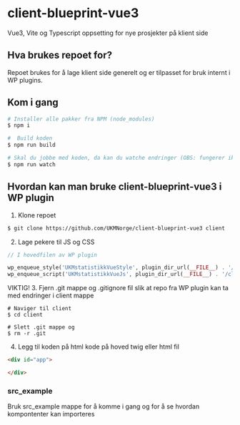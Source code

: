 # client-blueprint-vue3

Vue3, Vite og Typescript oppsetting for nye prosjekter på klient side

## Hva brukes repoet for?
Repoet brukes for å lage klient side generelt og er tilpasset for bruk internt i WP plugins.

## Kom i gang

```bash
# Installer alle pakker fra NPM (node_modules)
$ npm i

#  Build koden
$ npm run build

# Skal du jobbe med koden, da kan du watche endringer (OBS: fungerer ikke fra Vagrant. Kjør det gjerne fra maskina di): 
$ npm run watch
```


## Hvordan kan man bruke client-blueprint-vue3 i WP plugin
1. Klone repoet
```bash
$ git clone https://github.com/UKMNorge/client-blueprint-vue3 client
```

2. Lage pekere til JS og CSS
```php
// I hovedfilen av WP plugin

wp_enqueue_style('UKMstatistikkVueStyle', plugin_dir_url(__FILE__) . '/client/dist/assets/build.css');
wp_enqueue_script('UKMstatistikkVueJs', plugin_dir_url(__FILE__) . '/client/dist/assets/build.js','','',true);
```

VIKTIG!
3. Fjern .git mappe og .gitignore fil slik at repo fra WP plugin kan ta med endringer i client mappe
```bach
# Naviger til client
$ cd client

# Slett .git mappe og
$ rm -r .git
```

4. Legg til koden på html kode på hoved twig eller html fil

```html
<div id="app">

</div>
```


### src_example
Bruk src_example mappe for å komme i gang og for å se hvordan kompontenter kan importeres



